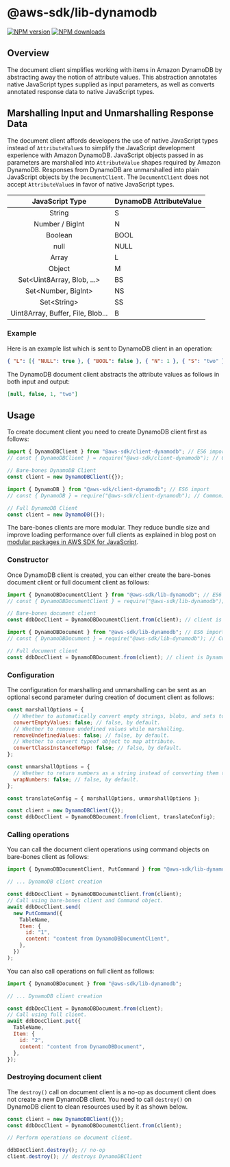 # @aws-sdk/lib-dynamodb

[![NPM version](https://img.shields.io/npm/v/@aws-sdk/lib-dynamodb/latest.svg)](https://www.npmjs.com/package/@aws-sdk/lib-dynamodb)
[![NPM downloads](https://img.shields.io/npm/dm/@aws-sdk/lib-dynamodb.svg)](https://www.npmjs.com/package/@aws-sdk/lib-dynamodb)

## Overview

The document client simplifies working with items in Amazon DynamoDB by
abstracting away the notion of attribute values. This abstraction annotates native
JavaScript types supplied as input parameters, as well as converts annotated
response data to native JavaScript types.

## Marshalling Input and Unmarshalling Response Data

The document client affords developers the use of native JavaScript types
instead of `AttributeValue`s to simplify the JavaScript development
experience with Amazon DynamoDB. JavaScript objects passed in as parameters
are marshalled into `AttributeValue` shapes required by Amazon DynamoDB.
Responses from DynamoDB are unmarshalled into plain JavaScript objects
by the `DocumentClient`. The `DocumentClient` does not accept
`AttributeValue`s in favor of native JavaScript types.

|          JavaScript Type          | DynamoDB AttributeValue |
| :-------------------------------: | ----------------------- |
|              String               | S                       |
|          Number / BigInt          | N                       |
|              Boolean              | BOOL                    |
|               null                | NULL                    |
|               Array               | L                       |
|              Object               | M                       |
|   Set\<Uint8Array, Blob, ...\>    | BS                      |
|       Set\<Number, BigInt\>       | NS                      |
|           Set\<String\>           | SS                      |
| Uint8Array, Buffer, File, Blob... | B                       |

### Example

Here is an example list which is sent to DynamoDB client in an operation:

```json
{ "L": [{ "NULL": true }, { "BOOL": false }, { "N": 1 }, { "S": "two" }] }
```

The DynamoDB document client abstracts the attribute values as follows in
both input and output:

```json
[null, false, 1, "two"]
```

## Usage

To create document client you need to create DynamoDB client first as follows:

```js
import { DynamoDBClient } from "@aws-sdk/client-dynamodb"; // ES6 import
// const { DynamoDBClient } = require("@aws-sdk/client-dynamodb"); // CommonJS import

// Bare-bones DynamoDB Client
const client = new DynamoDBClient({});
```

```js
import { DynamoDB } from "@aws-sdk/client-dynamodb"; // ES6 import
// const { DynamoDB } = require("@aws-sdk/client-dynamodb"); // CommonJS import

// Full DynamoDB Client
const client = new DynamoDB({});
```

The bare-bones clients are more modular. They reduce bundle size and improve
loading performance over full clients as explained in blog post on
[modular packages in AWS SDK for JavaScript](https://aws.amazon.com/blogs/developer/modular-packages-in-aws-sdk-for-javascript/).

### Constructor

Once DynamoDB client is created, you can either create the bare-bones
document client or full document client as follows:

```js
import { DynamoDBDocumentClient } from "@aws-sdk/lib-dynamodb"; // ES6 import
// const { DynamoDBDocumentClient } = require("@aws-sdk/lib-dynamodb"); // CommonJS import

// Bare-bones document client
const ddbDocClient = DynamoDBDocumentClient.from(client); // client is DynamoDB client
```

```js
import { DynamoDBDocument } from "@aws-sdk/lib-dynamodb"; // ES6 import
// const { DynamoDBDocument } = require("@aws-sdk/lib-dynamodb"); // CommonJS import

// Full document client
const ddbDocClient = DynamoDBDocument.from(client); // client is DynamoDB client
```

### Configuration

The configuration for marshalling and unmarshalling can be sent as an optional
second parameter during creation of document client as follows:

```js
const marshallOptions = {
  // Whether to automatically convert empty strings, blobs, and sets to `null`.
  convertEmptyValues: false; // false, by default.
  // Whether to remove undefined values while marshalling.
  removeUndefinedValues: false; // false, by default.
  // Whether to convert typeof object to map attribute.
  convertClassInstanceToMap: false; // false, by default.
};

const unmarshallOptions = {
  // Whether to return numbers as a string instead of converting them to native JavaScript numbers.
  wrapNumbers: false; // false, by default.
};

const translateConfig = { marshallOptions, unmarshallOptions };

const client = new DynamoDBClient({});
const ddbDocClient = DynamoDBDocument.from(client, translateConfig);
```

### Calling operations

You can call the document client operations using command objects on bare-bones
client as follows:

```js
import { DynamoDBDocumentClient, PutCommand } from "@aws-sdk/lib-dynamodb";

// ... DynamoDB client creation

const ddbDocClient = DynamoDBDocumentClient.from(client);
// Call using bare-bones client and Command object.
await ddbDocClient.send(
  new PutCommand({
    TableName,
    Item: {
      id: "1",
      content: "content from DynamoDBDocumentClient",
    },
  })
);
```

You can also call operations on full client as follows:

```js
import { DynamoDBDocument } from "@aws-sdk/lib-dynamodb";

// ... DynamoDB client creation

const ddbDocClient = DynamoDBDocument.from(client);
// Call using full client.
await ddbDocClient.put({
  TableName,
  Item: {
    id: "2",
    content: "content from DynamoDBDocument",
  },
});
```

### Destroying document client

The `destroy()` call on document client is a no-op as document client does not
create a new DynamoDB client. You need to call `destroy()` on DynamoDB client to
clean resources used by it as shown below.

```js
const client = new DynamoDBClient({});
const ddbDocClient = DynamoDBDocumentClient.from(client);

// Perform operations on document client.

ddbDocClient.destroy(); // no-op
client.destroy(); // destroys DynamoDBClient
```
